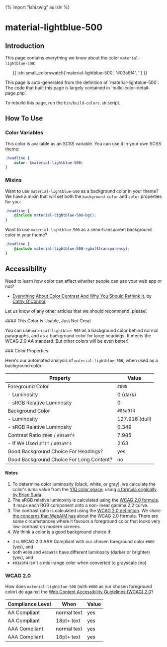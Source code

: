 {% import "ishi.twig" as ishi %}
# material-lightblue-500

## Introduction

This page contains everything we know about the color `material-lightblue-500`:

<div class="grid">
    <div class="cell">
        <div class="swatch">
            <ul>
                {{ ishi.small_colorswatch('material-lightblue-500', '#03a9f4', '') }}
            </ul>
        </div>
    </div>
</div>

<div class="callout callout--info" markdown="1">
This page is auto-generated from the definition of `material-lightblue-500`. The code that built this page is largely contained in `build-color-detail-page.php`.

To rebuild this page, run the `bin/build-colors.sh` script.
</div>

## How To Use

### Color Variables

This color is available as an SCSS variable. You can use it in your own SCSS theme:

```scss
.headline {
    color: $material-lightblue-500;
}
```

### Mixins

Want to use `material-lightblue-500` as a background color in your theme? We have a mixin that will set both the `background-color` and `color` properties for you:

```scss
.headline {
    @include material-lightblue-500-bg();
}
```

Want to use `material-lightblue-500` as a semi-transparent background color in your theme?

```scss
.headline {
    @include material-lightblue-500-rgba($transparency);
}
```

## Accessibility

Need to learn how color can affect whether people can use your web app or not?

* [Everything About Color Contrast And Why You Should Rethink It](https://www.smashingmagazine.com/2014/10/color-contrast-tips-and-tools-for-accessibility/), by [Cathy O'Connor](http://www.twitter.com/cagocon)

Let us know of any other articles that we should recommend, please!
<div class="callout callout--warning" markdown="1">
#### This Color Is Usable, Just Not Great

You can use `material-lightblue-500` as a background color behind normal paragraphs, and as a background color for large headings. It meets the WCAG 2.0 AA standard. But other colors will be even better!
</div>
### Color Properties

Here's our automated analysis of `material-lightblue-500`, when used as a background color:

Property | Value
---------|------
Foreground Color | `#000`
- Luminosity | 0 (dark)
- sRGB Relative Luminosity | 0
Background Color | `#03a9f4`
- Luminosity | 127.916 (dull)
- sRGB Relative Luminosity | 0.349
Contrast Ratio `#000` / `#03a9f4` | 7.985
- If We Used `#fff` / `#03a9f4` | 2.63
Good Background Choice For Headings? | yes
Good Background Choice For Long Content? | no

#### Notes

1. To determine color luminosity (black, white, or gray), we calculate the color's luma value from the [YIQ color space](https://en.wikipedia.org/wiki/YIQ), using [a formula originally by Brian Suda](https://24ways.org/2010/calculating-color-contrast/).
1. The sRGB relative luminosity is calculated using the [WCAG 2.0 formula](https://www.w3.org/TR/WCAG20/#relativeluminancedef). It maps each RGB component onto a non-linear gamma 2.2 curve.
1. The contrast ratio is calculated using the [WCAG 2.0 definition](https://www.w3.org/TR/2008/REC-WCAG20-20081211/#contrast-ratiodef). We share [the concerns that WebAIM has](http://webaim.org/blog/wcag-2-1-feedback/) about the WCAG 2.0 formula. There are some circumstances where it favours a foreground color that looks very low-contrast on modern screens.
1. We think a color is a good background choice if:
  - it is WCAG 2.0 AAA Compliant with our chosen foreground color `#000` (yes), and
  - both `#000` and `#03a9f4` have different luminosity (darker or brighter) (yes), and
  - `#03a9f4` isn't a mid-range color when converted to grayscale (no)

### WCAG 2.0

How does `material-lightblue-500` (with `#000` as our chosen foreground color) do against the [Web Content Accessibility Guidelines (WCAG) 2.0](https://www.w3.org/TR/WCAG20/)?

Compliance Level | When | Value
-----------------|------|------
AA Compliant | normal text | yes
AA Compliant | 18pt+ text | yes
AAA Compliant | normal text | yes
AAA Compliant | 18pt+ text | yes